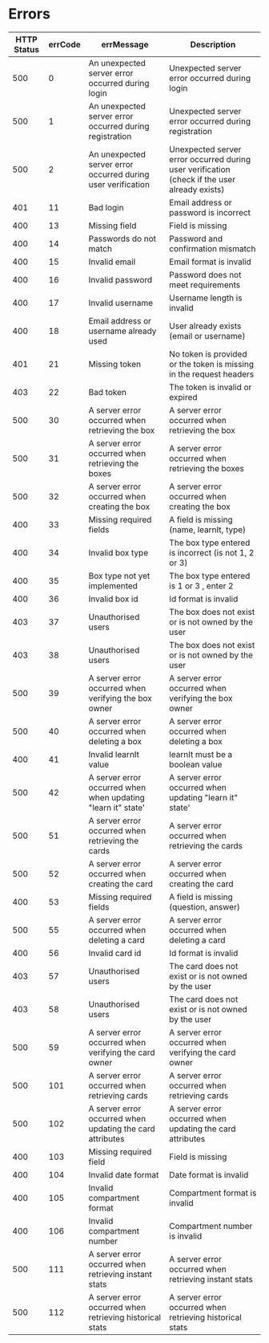 # Errors

| HTTP Status | errCode | errMessage                            | Description                           |
| ------------| ------- | ------------------------------------- | -------------------------------------- |
| 500         | 0       | An unexpected server error occurred during login | Unexpected server error occurred during login |
| 500         | 1       | An unexpected server error occurred during registration | Unexpected server error occurred during registration |
| 500         | 2       | An unexpected server error occurred during user verification | Unexpected server error occurred during user verification (check if the user already exists) |
| 401         | 11      | Bad login                             | Email address or password is incorrect |
| 400         | 13      | Missing field                         | Field is missing                       |
| 400         | 14      | Passwords do not match                | Password and confirmation mismatch     |
| 400         | 15      | Invalid email                         | Email format is invalid                |
| 400         | 16      | Invalid password                      | Password does not meet requirements    |
| 400         | 17      | Invalid username                      | Username length is invalid             |
| 400         | 18      | Email address or username already used | User already exists (email or username)                                |
| 401         | 21      | Missing token                          | No token is provided or the token is missing in the request headers    |
| 403         | 22      | Bad token                              | The token is invalid or expired                                        |
| 500         | 30      | A server error occurred when retrieving the box          | A server error occurred when retrieving the box      |
| 500         | 31      | A server error occurred when retrieving the boxes        | A server error occurred when retrieving the boxes    |
| 500         | 32      | A server error occurred when creating the box            | A server error occurred when creating the box        |
| 400         | 33      | Missing required fields                                  | A field is missing (name, learnIt, type)             |
| 400         | 34      | Invalid box type                                         | The box type entered is incorrect (is not 1, 2 or 3) |
| 400         | 35      | Box type not yet implemented                             | The box type entered is 1 or 3 , enter 2             |
| 400         | 36      | Invalid box id                                           | Id format is invalid                                 |
| 403         | 37      | Unauthorised users                                       | The box does not exist or is not owned by the user   |
| 403         | 38      | Unauthorised users                                       | The box does not exist or is not owned by the user   |
| 500         | 39      | A server error occurred when verifying the box owner     | A server error occurred when verifying the box owner |
| 500         | 40      | A server error occurred when deleting a box              | A server error occurred when deleting a box          |
| 400         | 41      | Invalid learnIt value                                    | learnIt must be a boolean value                      |
| 500         | 42      | A server error occurred when when updating "learn it" state' | A server error occurred when updating "learn it" state'          |
| 500         | 51      | A server error occurred when retrieving the cards        | A server error occurred when retrieving the cards                    |
| 500         | 52      | A server error occurred when creating the card           | A server error occurred when creating the card                       |
| 400         | 53      | Missing required fields                                  | A field is missing (question, answer)                                |
| 500         | 55      | A server error occurred when deleting a card             | A server error occurred when deleting a card                         |
| 400         | 56      | Invalid card id                                          | Id format is invalid                                                 |
| 403         | 57      | Unauthorised users                                       | The card does not exist or is not owned by the user                  |
| 403         | 58      | Unauthorised users                                       | The card does not exist or is not owned by the user                  |
| 500         | 59      | A server error occurred when verifying the card owner    | A server error occurred when verifying the card owner                |
| 500         | 101     | A server error occurred when retrieving cards            | A server error occurred when retrieving cards                        |
| 500         | 102     | A server error occurred when updating the card attributes| A server error occurred when updating the card attributes            |
| 400         | 103     | Missing required field                                   | Field is missing                                                     |
| 400         | 104     | Invalid date format                                      | Date format is invalid                                               |
| 400         | 105     | Invalid compartment format                               | Compartment format is invalid                                        |
| 400         | 106     | Invalid compartment number                               | Compartment number is invalid                                        |
| 500         | 111     | A server error occurred when retrieving instant stats    | A server error occurred when retrieving instant stats                |
| 500         | 112     | A server error occurred when retrieving historical stats | A server error occurred when retrieving historical stats             |
